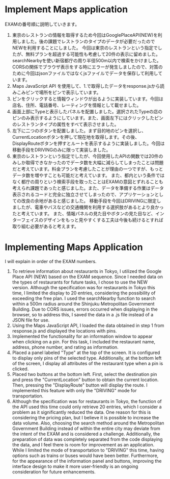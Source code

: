 # Implement Maps application
EXAMの番号順に説明していきます。  
1. 東京のレストランの情報を取得するため今回はGooglePlaceAPI(NEW)を利用しました。後の課題でレストランのタイプのデータが必要だったのでNEWを利用することにしました。
   今回は東京のレストランという指定でしたが、無料プランを超過する可能性も考慮して20件の表示に留めました。searchNearbyを使い新宿都庁の周り半径500m以内で検索をかけました。
   CORSの関係でブラウザ表示をする時にエラーが発生しましたので、対策のために今回はjsonファイルではなくjsファイルでデータを保存して利用しています。
2. Maps JavaScript API を使用して、1.で取得したデータをresponse.jsから読みこみピンで場所をピンで表示しています。
3. ピンをクリックすると情報ウィンドウが出るように実装しています。今回は店名、住所、電話番号、レーティングを情報として載せました。
4. 画面上部にTypeと表示したパネルを配置しました。選択されたTypeの店のピンのみ表示するようにしています。また、画面左下にはクリックしたピンのレストランタイプの属性をすべて表示させました。
5. 左下に二つのボタンを配置しました。まず目的地のピンを選択し、CurrentLocationボタンを押して現在地を取得します。その後、DisplayRouteボタンを押すとルートを表示するように実装しました。今回は移動手段をDRIVINGのみに限って実装しました。
8. 東京のレストランという指定でしたが、今回使用したAPIの関数では20件のみしか取得できなかったのでデータ数を大幅に減らしてしまったことは問題だと考えています。料金プランを考慮したことが理由の一つですが、もっとデータ数を増やすことも可能だと考えています。
   また、都内という条件ではなく都庁の周りという検索手段を取ったことはEXAMの意図とずれることも考えられ課題であったと感じました。また、データを準備する作業はデータ表示されるコードと完全に独立させてしまったので、アプリケーションとしての改良の余地があると感じました。
   移動手段を今回はDRIVINGに限定しましたが、電車やバスなどの交通機関を利用する選択肢があるとより良かったと考えています。
   また、情報パネルの見た目やボタンの見た目など、インターフェイスのデザインをもっと見やすくする工夫は今後も続けるとすれば取り組む必要があると考えます。


# Implementing Maps Application
I will explain in order of the EXAM numbers.
1. To retrieve information about restaurants in Tokyo, I utilized the Google Place API (NEW) based on the EXAM sequence. Since I needed data on the types of restaurants for future tasks, I chose to use the NEW version. Although the specification was for restaurants in Tokyo this time, I limited the display to 20 entries, considering the possibility of exceeding the free plan. I used the searchNearby function to search within a 500m radius around the Shinjuku Metropolitan Government Building. Due to CORS issues, errors occurred when displaying in the browser, so to address this, I saved the data in a .js file instead of a JSON file for use.
2. Using the Maps JavaScript API, I loaded the data obtained in step 1 from response.js and displayed the locations with pins.
3. Implemented the functionality for an information window to appear when clicking on a pin. For this task, I included the restaurant name, address, phone number, and rating as information.
4. Placed a panel labeled "Type" at the top of the screen. It is configured to display only pins of the selected type. Additionally, at the bottom left of the screen, I display all attributes of the restaurant type when a pin is clicked.
5. Placed two buttons at the bottom left. First, select the destination pin and press the "CurrentLocation" button to obtain the current location. Then, pressing the "DisplayRoute" button will display the route. I implemented this feature with only the "DRIVING" mode for transportation.
8. Although the specification was for restaurants in Tokyo, the function of the API used this time could only retrieve 20 entries, which I consider a problem as it significantly reduced the data. One reason for this is considering the pricing plan, but I believe it is possible to increase the data volume. Also, choosing the search method around the Metropolitan Government Building instead of within the entire city may deviate from the intent of the EXAM and is considered a challenge. Additionally, the preparation of data was completely separated from the code displaying the data, and I feel there is room for improvement as an application. While I limited the mode of transportation to "DRIVING" this time, having options such as trains or buses would have been better. Furthermore, for the appearance of the information panel and buttons, improving the interface design to make it more user-friendly is an ongoing consideration for future enhancements.
